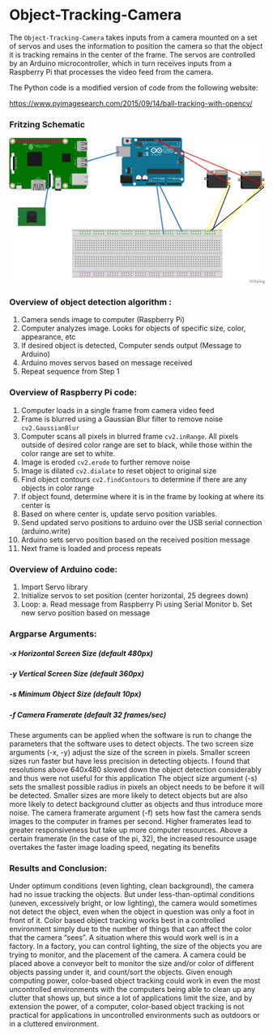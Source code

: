 # Object-Tracking-Camera

The <code>Object-Tracking-Camera</code> takes inputs from a camera mounted on a set of servos and uses the information to position the camera so that 
the object it is tracking remains in the center of the frame. The servos are controlled by an Arduino microcontroller, which in turn 
receives inputs from a Raspberry Pi that processes the video feed from the camera. 

The Python code is a modified version of code from the following website:

https://www.pyimagesearch.com/2015/09/14/ball-tracking-with-opencv/

### Fritzing Schematic
![alt text](https://raw.githubusercontent.com/StefPres/Object-Tracking-Camera/master/Images/Ard_Rasp_Camera_bb.png)

### Overview of object detection algorithm :
1. Camera sends image to computer (Raspberry Pi)
2. Computer analyzes image. Looks for objects of specific size, color, appearance, etc
3. If desired object is detected, Computer sends output (Message to Arduino)
4. Arduino moves servos based on message received
5. Repeat sequence from Step 1

### Overview of Raspberry Pi code:
1. Computer loads in a single frame from camera video feed
2. Frame is blurred using a Gaussian Blur filter to remove noise <code>cv2.GaussianBlur</code>
3. Computer scans all pixels in blurred frame <code>cv2.inRange</code>. All pixels outside of desired color range are set to black, 
while those within the color range are set to white.
4. Image is eroded <code>cv2.erode</code> to further remove noise
5. Image is dilated <code>cv2.dialate</code> to reset object to original size
6. Find object contours <code>cv2.findContours</code> to determine if there are any objects in color range
7. If object found, determine where it is in the frame by looking at where its center is
8. Based on where center is, update servo position variables.
9. Send updated servo positions to arduino over the USB serial connection (arduino.write)
10. Arduino sets servo position based on the received position message
11. Next frame is loaded and process repeats

### Overview of Arduino code:
1. Import Servo library
2. Initialize servos to set position (center horizontal, 25 degrees down)
3. Loop:
a. Read message from Raspberry Pi using Serial Monitor
b. Set new servo position based on message

### Argparse Arguments:

##### -x Horizontal Screen Size (default 480px)
##### -y Vertical Screen Size (default 360px)
##### -s Minimum Object Size (default 10px)
##### -f Camera Framerate (default 32 frames/sec)
  
These arguments can be applied when the software is run to change the parameters that the
software uses to detect objects.
The two screen size arguments (-x, -y) adjust the size of the screen in pixels. Smaller screen
sizes run faster but have less precision in detecting objects. I found that resolutions above
640x480 slowed down the object detection considerably and thus were not useful for this
application
The object size argument (-s) sets the smallest possible radius in pixels an object needs to be
before it will be detected. Smaller sizes are more likely to detect objects but are also more likely
to detect background clutter as objects and thus introduce more noise.
The camera framerate argument (-f) sets how fast the camera sends images to the computer in
frames per second. Higher framerates lead to greater responsiveness but take up more
computer resources. Above a certain framerate (in the case of the pi, 32), the increased
resource usage overtakes the faster image loading speed, negating its benefits

### Results and Conclusion:
Under optimum conditions (even lighting, clean background), the camera had no issue tracking
the objects. But under less-than-optimal conditions (uneven, excessively bright, or low lighting),
the camera would sometimes not detect the object, even when the object in question was only a
foot in front of it.
Color based object tracking works best in a controlled environment simply due to the number of
things that can affect the color that the camera “sees”. A situation where this would work well is
in a factory. In a factory, you can control lighting, the size of the objects you are trying to
monitor, and the placement of the camera. A camera could be placed above a conveyor belt to
monitor the size and/or color of different objects passing under it, and count/sort the objects.
Given enough computing power, color-based object tracking could work in even the most
uncontrolled environments with the computers being able to clean up any clutter that shows up,
but since a lot of applications limit the size, and by extension the power, of a computer,
color-based object tracking is not practical for applications in uncontrolled environments such as
outdoors or in a cluttered environment.
